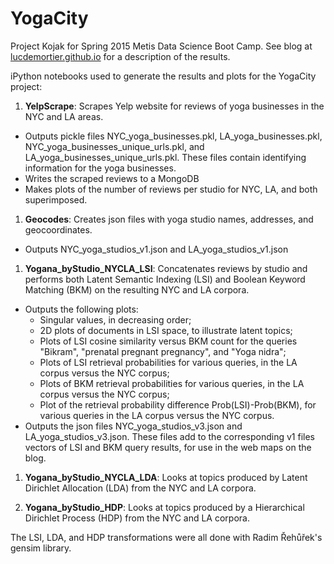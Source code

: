 # YogaCity
Project Kojak for Spring 2015 Metis Data Science Boot Camp. 
See blog at [lucdemortier.github.io](http://lucdemortier.github.io/) for a description of the results.

iPython notebooks used to generate the results and plots for the YogaCity project:

1. **YelpScrape**: Scrapes Yelp website for reviews of yoga businesses in the NYC and LA areas.
  - Outputs pickle files NYC_yoga_businesses.pkl, LA_yoga_businesses.pkl, NYC_yoga_businesses_unique_urls.pkl, and LA_yoga_businesses_unique_urls.pkl. These files contain identifying information for the yoga businesses.
  - Writes the scraped reviews to a MongoDB 
  - Makes plots of the number of reviews per studio for NYC, LA, and both superimposed.
  
1. **Geocodes**: Creates json files with yoga studio names, addresses, and geocoordinates.
  - Outputs NYC_yoga_studios_v1.json and LA_yoga_studios_v1.json
  
1. **Yogana_byStudio_NYCLA_LSI**: Concatenates reviews by studio and performs both Latent Semantic Indexing (LSI) and Boolean Keyword Matching (BKM) on the resulting NYC and LA corpora.
  - Outputs the following plots:
    * Singular values, in decreasing order;
    * 2D plots of documents in LSI space, to illustrate latent topics;
    * Plots of LSI cosine similarity versus BKM count for the queries "Bikram", "prenatal pregnant pregnancy", and "Yoga nidra";
    * Plots of LSI retrieval probabilities for various queries, in the LA corpus versus the NYC corpus;
    * Plots of BKM retrieval probabilities for various queries, in the LA corpus versus the NYC corpus;
    * Plot of the retrieval probability difference Prob(LSI)-Prob(BKM), for various queries in the LA corpus versus the NYC corpus.
  - Outputs the json files NYC_yoga_studios_v3.json and LA_yoga_studios_v3.json.  These files add to the corresponding v1 files vectors of LSI and BKM query results, for use in the web maps on the blog.
  
1. **Yogana_byStudio_NYCLA_LDA**: Looks at topics produced by Latent Dirichlet Allocation (LDA) from the NYC and LA corpora.

1. **Yogana_byStudio_HDP**: Looks at topics produced by a Hierarchical Dirichlet Process (HDP) from the NYC and LA corpora.

The LSI, LDA, and HDP transformations were all done with Radim Řehůřek's gensim library.
